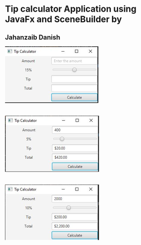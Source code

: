 # Tip calculator Application using JavaFx and SceneBuilder by 
## Jahanzaib Danish

![](images/tipcalculato1.JPG)
#
![](images/tc2.JPG)
#
![](images/tc3.JPG)
